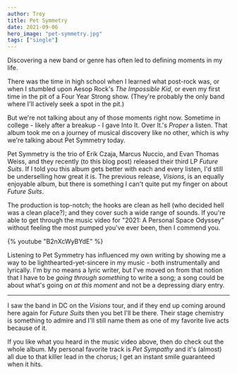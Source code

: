 ```yaml
---
author: Troy
title: Pet Symmetry
date: 2021-09-06
hero_image: "pet-symmetry.jpg"
tags: ["single"]
---
```


Discovering a new band or genre has often led to defining moments in my life.

<!-- excerpt -->

There was the time in high school when I learned what post-rock was, or when I stumbled upon Aesop Rock's _The Impossible Kid_, or even my first time in the pit of a Four Year Strong show. (They're probably the only band where I'll actively seek a spot in the pit.)

But we're not talking about any of those moments right now. Sometime in college - likely after a breakup - I gave Into It. Over It.'s _Proper_ a listen. That album took me on a journey of musical discovery like no other, which is why we're talking about Pet Symmetry today.

Pet Symmetry is the trio of Erik Czaja, Marcus Nuccio, and Evan Thomas Weiss, and they recently (to this blog post) released their third LP _Future Suits_. If I told you this album gets better with each and every listen, I'd still be underselling how great it is. The previous release, _Visions_, is an equally enjoyable album, but there is something I can't quite put my finger on about _Future Suits_.

The production is top-notch; the hooks are clean as hell (who decided hell was a clean place?); and they cover such a wide range of sounds. If you're able to get through the music video for "2021: A Personal Space Odyssey" without feeling the most pumped you've ever been, then I commend you.

{% youtube "B2nXcWyBYdE" %}

Listening to Pet Symmetry has influenced my own writing by showing me a way to be lighthearted-yet-sincere in my music - both instrumentally and lyrically. I'm by no means a lyric writer, but I've moved on from that notion that I have to be _going through something_ to write a song; a song could be about what's going on _at this moment_ and not be a depressing diary entry.

---

I saw the band in DC on the _Visions_ tour, and if they end up coming around here again for _Future Suits_ then you bet I'll be there. Their stage chemistry is something to admire and I'll still name them as one of my favorite live acts because of it.

If you like what you heard in the music video above, then do check out the whole album. My personal favorite track is _Pet Sympathy_ and it's (almost) all due to that killer lead in the chorus; I get an instant smile guaranteed when it hits.
